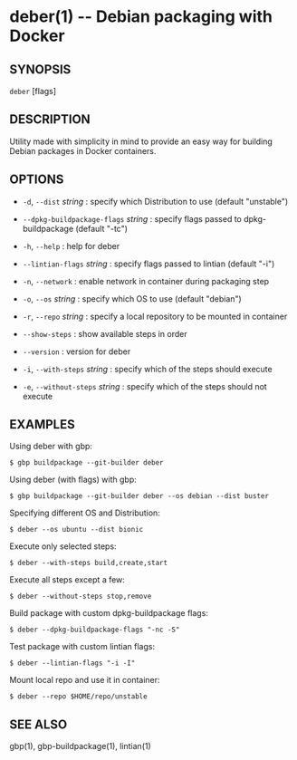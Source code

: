 deber(1) -- Debian packaging with Docker
=============================================

## SYNOPSIS

`deber` [flags]

## DESCRIPTION

Utility made with simplicity in mind to provide
an easy way for building Debian packages in
Docker containers.

## OPTIONS

 * `-d`, `--dist` *string* : 
  specify which Distribution to use (default "unstable")
 
 * `--dpkg-buildpackage-flags` *string* :
  specify flags passed to dpkg-buildpackage (default "-tc")
 
 * `-h`, `--help` :
  help for deber
 
 * `--lintian-flags` *string* :
  specify flags passed to lintian (default "-i")
 
 * `-n`, `--network` :
  enable network in container during packaging step
 
 * `-o`, `--os` *string* :
  specify which OS to use (default "debian")
 
 * `-r`, `--repo` *string* :
  specify a local repository to be mounted in container
 
 * `--show-steps` :
  show available steps in order
 
 * `--version` :
  version for deber
 
 * `-i`, `--with-steps` *string* :
  specify which of the steps should execute
 
 * `-e`, `--without-steps` *string* :
  specify which of the steps should not execute

## EXAMPLES

Using deber with gbp:
    
    $ gbp buildpackage --git-builder deber
    
Using deber (with flags) with gbp:
        
    $ gbp buildpackage --git-builder deber --os debian --dist buster
  
Specifying different OS and Distribution:
  
    $ deber --os ubuntu --dist bionic
  
Execute only selected steps:
    
    $ deber --with-steps build,create,start
  
Execute all steps except a few:
    
    $ deber --without-steps stop,remove
  
Build package with custom dpkg-buildpackage flags:
    
    $ deber --dpkg-buildpackage-flags "-nc -S"
  
Test package with custom lintian flags:
    
    $ deber --lintian-flags "-i -I"
  
Mount local repo and use it in container:
    
    $ deber --repo $HOME/repo/unstable

## SEE ALSO

gbp(1), gbp-buildpackage(1), lintian(1)